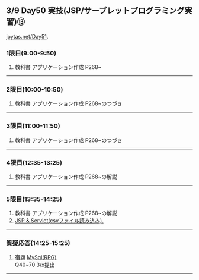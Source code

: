 ## 3/9 Day50 実技(JSP/サーブレットプログラミング実習)⑬
[joytas.net/Day51](https://joytas.net/%e8%a8%93%e7%b7%b4/day51).
### 1限目(9:00-9:50)
1. 教科書 アプリケーション作成 P268~
---
### 2限目(10:00-10:50)
1. 教科書 アプリケーション作成 P268~のつづき
---
### 3限目(11:00-11:50)
1. 教科書 アプリケーション作成 P268~のつづき
---
### 4限目(12:35-13:25)
1. 教科書 アプリケーション作成 P268~の解説
---
### 5限目(13:35-14:25)
1. 教科書 アプリケーション作成 P268~の解説
1. [JSP & Servlet(csvファイル読み込み).](https://joytas.net/programming/jsp-servlet_csv)
---
### 質疑応答(14:25-15:25)
1. 宿題
[MySql(RPG)](https://joytas.net/programming/mysql/mysql_rpg)  
Q40~70 3/x提出
----
